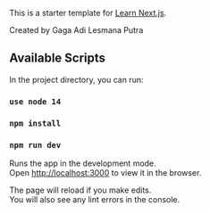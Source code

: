 This is a starter template for [Learn Next.js](https://nextjs.org/learn).

Created by Gaga Adi Lesmana Putra

## Available Scripts

In the project directory, you can run:

### `use node 14`
### `npm install`
### `npm run dev`

Runs the app in the development mode.<br />
Open [http://localhost:3000](http://localhost:3000) to view it in the browser.

The page will reload if you make edits.<br />
You will also see any lint errors in the console.

